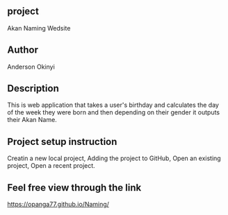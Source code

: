 ## project
Akan Naming Wedsite
## Author
Anderson Okinyi
## Description
This is web application that takes a user's birthday and calculates the day of the week they were born and then depending on their gender it outputs their Akan Name. 
## Project setup instruction
Creatin a new local project,
Adding the project to GitHub,
Open an existing project,
Open a recent project.
## Feel free view through the link
https://opanga77.github.io/Naming/